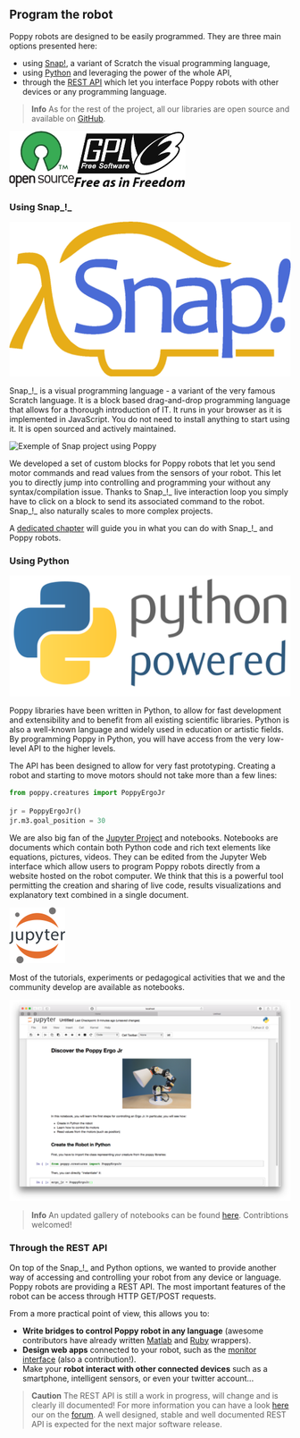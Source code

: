 ## Program the robot

Poppy robots are designed to be easily programmed. They are three main options presented here:
* using [Snap!](#using-snap), a variant of Scratch the visual programming language,
* using [Python](#using-python) and leveraging the power of the whole API,
* through the  [REST API](#through-the-rest-api) which let you  interface Poppy robots with other devices or any programming language.

>**Info** As for the rest of the project, all our libraries are open source and available on [GitHub](https://github.com/poppy-project).

<img src="../img/logo/open-source.png" alt="OpenSource Logo" height="100"><img src="../img/logo/gpl-v3.png" alt="GPLv3 Logo" height="100">


### Using Snap_!_

![Snap! logo](../img/logo/snap.png)

Snap_!_ is a visual programming language - a variant of the very famous Scratch language. It is a block based drag-and-drop programming language that allows for a thorough introduction of IT. It runs in your browser as it is implemented in JavaScript. You do not need to install anything to start using it. It is open sourced and actively maintained.

![Exemple of Snap project using Poppy](../img/snap/presentation.jpg)

We developed a set of custom blocks for Poppy robots that let you send motor commands and read values from the sensors of your robot. This let you to directly jump into controlling and programming your without any syntax/compilation issue. Thanks to Snap_!_ live interaction loop you simply have to click on a block to send its associated command to the robot. Snap_!_ also naturally scales to more complex projects.

A [dedicated chapter](../programming/snap.md) will guide you in what you can do with Snap_!_ and Poppy robots.

### Using Python

![Python Powered](../img/logo/python.png)

Poppy libraries have been written in Python, to allow for fast development and extensibility and to benefit from all existing scientific libraries. Python is also a well-known language and widely used in education or artistic fields. By programming Poppy in Python, you will have access from the very low-level API to the higher levels.

The API has been designed to allow for very fast prototyping. Creating a robot and starting to move motors should not take more than a few lines:

```python
from poppy.creatures import PoppyErgoJr

jr = PoppyErgoJr()
jr.m3.goal_position = 30
```

<!-- Note: "Notebook documents" or “notebooks”, all lower case -->
We are also big fan of the [Jupyter Project](http://jupyter.org) and notebooks. Notebooks are documents which contain both Python code and rich text elements like equations, pictures, videos. They can be edited from the Jupyter Web interface which allow users to program Poppy robots directly from a website hosted on the robot computer. We think that this is a powerful tool permitting the creation and sharing of live code, results visualizations and explanatory text combined in a single document.


 <img src="../img/logo/jupyter.png" alt="Jupyter Logo" width="100"> 

Most of the tutorials, experiments or pedagogical activities that we and the community develop are available as notebooks.

![Notebook example](../img/notebook-example.png)

> **Info** An updated gallery of notebooks can be found [here](../programming/notebooks.md). Contribtions welcomed!

### Through the REST API

On top of the Snap_!_ and Python options, we wanted to provide another way of accessing and controlling your robot from any device or language. Poppy robots are providing a REST API. The most important features of the robot can be access through HTTP GET/POST requests.

From a more practical point of view, this allows you to:

* **Write bridges to control Poppy robot in any language** (awesome contributors have already written [Matlab](https://github.com/joelortizsosa/Connection-Poppy-Matlab) and [Ruby](https://github.com/poppy-project/pypot/tree/master/samples/REST/ruby) wrappers).
* **Design web apps** connected to your robot, such as the [monitor interface](https://github.com/poppy-project/poppy-monitor) (also a contribution!).
* Make your **robot interact with other connected devices** such as a smartphone, intelligent sensors, or even your twitter account...

> **Caution** The REST API is still a work in progress, will change and is clearly ill documented! For more information you can have a look [here](https://github.com/poppy-project/pypot/blob/master/REST-APIs.md) our on the [forum](https://forum.poppy-project.org). A well designed, stable and well documented REST API is expected for the next major software release.